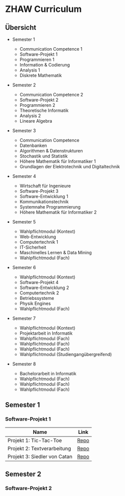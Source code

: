 # ZHAW Curriculum

## Übersicht

* Semester 1
  - Communication Competence 1
  - Software-Projekt 1
  - Programmieren 1
  - Information & Codierung
  - Analysis 1
  - Diskrete Mathematik
    
* Semester 2
  - Communication Competence 2
  - Software-Projekt 2
  - Programmieren 2
  - Theoretische Informatik
  - Analysis 2
  - Lineare Algebra
    
* Semester 3
  - Communication Competence
  - Datenbanken
  - Algorithmen & Datenstrukturen
  - Stochastik und Statistik
  - Höhere Mathematik für Informatiker 1
  - Grundlagen der Elektrotechnik und Digitaltechnik
    
* Semester 4
  - Wirtschaft für Ingenieure
  - Software-Projekt 3
  - Software-Entwicklung 1
  - Kommunikationstechnik
  - Systemnahe Programmierung
  - Höhere Mathematik für Informatiker 2

* Semester 5
  - Wahlpflichtmodul (Kontext)
  - Web-Entwicklung
  - Computertechnik 1
  - IT-Sicherheit
  - Maschinelles Lernen & Data Mining
  - Wahlpflichtmodul (Fach)
 
* Semester 6
  - Wahlpflichtmodul (Kontext)
  - Software-Projekt 4
  - Software-Entwicklung 2
  - Computertechnik 2
  - Betriebssysteme
  - Physik Engines
  - Wahlpflichtmodul (Fach)
 
* Semester 7
  - Wahlpflichtmodul (Kontext)
  - Projektarbeit in Informatik
  - Wahlpflichtmodul (Fach)
  - Wahlpflichtmodul (Fach)
  - Wahlpflichtmodul (Fach)
  - Wahlpflichtmodul (Studiengangübergreifend)
 
* Semester 8
  - Bachelorarbeit in Informatik
  - Wahlpflichtmodul (Fach)
  - Wahlpflichtmodul (Fach)
  - Wahlpflichtmodul (Fach)

## Semester 1

### Software-Projekt 1

| Name | Link |
| ---- | ---- |
| Projekt 1: Tic-Tac-Toe | [Repo](https://github.com/adr1anmart1nez/pm1-project1-tictactoe) |
| Projekt 2: Textverarbeitung | [Repo](https://github.com/adr1anmart1nez/pm1-project2-textverarbeitung) |
| Projekt 3: Siedler von Catan | [Repo](https://github.com/adr1anmart1nez/pm1-project3-siedler) |

## Semester 2

### Software-Projekt 2

